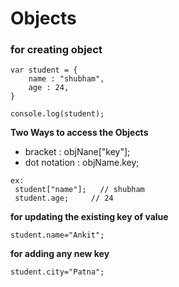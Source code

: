 
# Objects

### for creating object

````
var student = {
    name : "shubham",
    age : 24,
}

console.log(student);

````

**Two Ways to access the Objects**
- bracket : objNane["key"];
- dot notation : objName.key;

````
ex:
 student["name"];   // shubham
 student.age;     // 24

````

**for updating the existing key of value**

````
student.name="Ankit";

````

**for adding any new key**

````
student.city="Patna";

````


